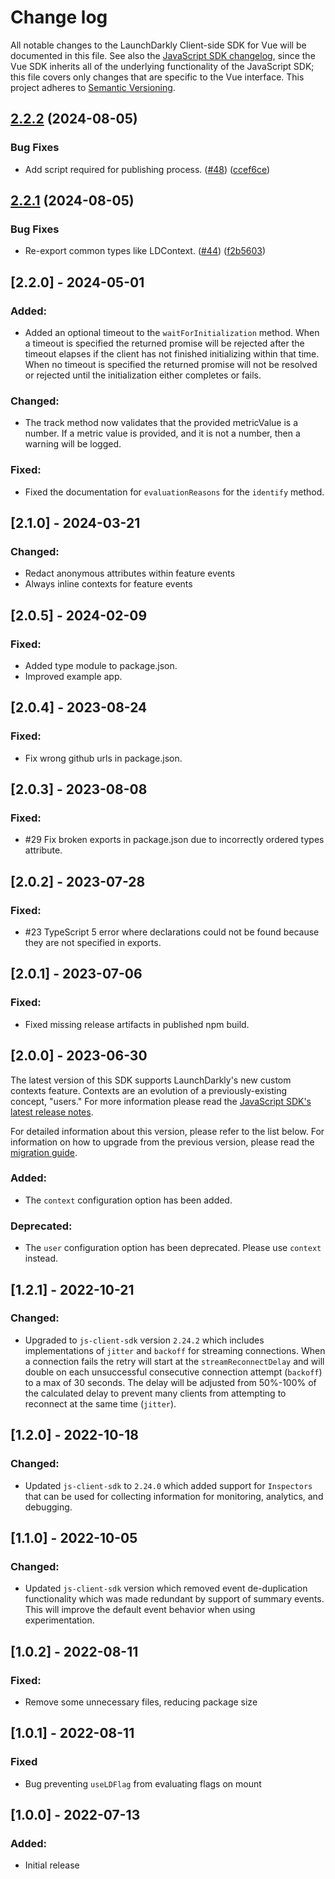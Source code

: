 # Change log

All notable changes to the LaunchDarkly Client-side SDK for Vue will be documented in this file. See also the [JavaScript SDK changelog](https://github.com/launchdarkly/js-client-sdk/blob/main/CHANGELOG.md), since the Vue SDK inherits all of the underlying functionality of the JavaScript SDK; this file covers only changes that are specific to the Vue interface. This project adheres to [Semantic Versioning](http://semver.org).

## [2.2.2](https://github.com/launchdarkly/vue-client-sdk/compare/launchdarkly-vue-client-sdk-v2.2.1...launchdarkly-vue-client-sdk-v2.2.2) (2024-08-05)


### Bug Fixes

* Add script required for publishing process. ([#48](https://github.com/launchdarkly/vue-client-sdk/issues/48)) ([ccef6ce](https://github.com/launchdarkly/vue-client-sdk/commit/ccef6ce4f1ba37b4069767eeeb7665fdae4cf733))

## [2.2.1](https://github.com/launchdarkly/vue-client-sdk/compare/launchdarkly-vue-client-sdk-v2.2.0...launchdarkly-vue-client-sdk-v2.2.1) (2024-08-05)


### Bug Fixes

* Re-export common types like LDContext. ([#44](https://github.com/launchdarkly/vue-client-sdk/issues/44)) ([f2b5603](https://github.com/launchdarkly/vue-client-sdk/commit/f2b56035fb7a8388f220a467d905275c7ee20edc))

## [2.2.0] - 2024-05-01
### Added:
- Added an optional timeout to the `waitForInitialization` method. When a timeout is specified the returned promise will be rejected after the timeout elapses if the client has not finished initializing within that time. When no timeout is specified the returned promise will not be resolved or rejected until the initialization either completes or fails.

### Changed:
- The track method now validates that the provided metricValue is a number. If a metric value is provided, and it is not a number, then a warning will be logged.

### Fixed:
- Fixed the documentation for `evaluationReasons` for the `identify` method.

## [2.1.0] - 2024-03-21
### Changed:
- Redact anonymous attributes within feature events
- Always inline contexts for feature events

## [2.0.5] - 2024-02-09
### Fixed:
- Added type module to package.json.
- Improved example app.

## [2.0.4] - 2023-08-24
### Fixed:
- Fix wrong github urls in package.json.

## [2.0.3] - 2023-08-08
### Fixed:
- #29 Fix broken exports in package.json due to incorrectly ordered types attribute.

## [2.0.2] - 2023-07-28
### Fixed:
- #23 TypeScript 5 error where declarations could not be found because they are not specified in exports.

## [2.0.1] - 2023-07-06
### Fixed:
- Fixed missing release artifacts in published npm build.

## [2.0.0] - 2023-06-30
The latest version of this SDK supports LaunchDarkly's new custom contexts feature. Contexts are an evolution of a previously-existing concept, "users." For more information please read the [JavaScript SDK's latest release notes](https://github.com/launchdarkly/js-client-sdk/releases/tag/3.0.0).

For detailed information about this version, please refer to the list below. For information on how to upgrade from the previous version, please read the [migration guide](https://docs.launchdarkly.com/sdk/client-side/vue/migration-1-to-2).

### Added:

- The `context` configuration option has been added.

### Deprecated:

- The `user` configuration option has been deprecated. Please use `context` instead.

## [1.2.1] - 2022-10-21
### Changed:
- Upgraded to `js-client-sdk` version `2.24.2` which includes implementations of `jitter` and `backoff` for streaming connections. When a connection fails the retry will start at the `streamReconnectDelay` and will double on each unsuccessful consecutive connection attempt (`backoff`) to a max of 30 seconds. The delay will be adjusted from 50%-100% of the calculated delay to prevent many clients from attempting to reconnect at the same time (`jitter`).

## [1.2.0] - 2022-10-18
### Changed:
- Updated `js-client-sdk` to `2.24.0` which added support for `Inspectors` that can be used for collecting information for monitoring, analytics, and debugging.

## [1.1.0] - 2022-10-05
### Changed:
- Updated `js-client-sdk` version which removed event de-duplication functionality which was made redundant by support of summary events. This will improve the default event behavior when using experimentation.

## [1.0.2] - 2022-08-11
### Fixed:
- Remove some unnecessary files, reducing package size

## [1.0.1] - 2022-08-11
### Fixed
- Bug preventing `useLDFlag` from evaluating flags on mount

## [1.0.0] - 2022-07-13
### Added:
- Initial release
